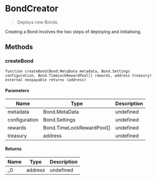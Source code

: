 # BondCreator



> Deploys new Bonds.

Creating a Bond involves the two steps of deploying and initialising.



## Methods

### createBond

```solidity
function createBond(Bond.MetaData metadata, Bond.Settings configuration, Bond.TimeLockRewardPool[] rewards, address treasury) external nonpayable returns (address)
```





#### Parameters

| Name | Type | Description |
|---|---|---|
| metadata | Bond.MetaData | undefined |
| configuration | Bond.Settings | undefined |
| rewards | Bond.TimeLockRewardPool[] | undefined |
| treasury | address | undefined |

#### Returns

| Name | Type | Description |
|---|---|---|
| _0 | address | undefined |





